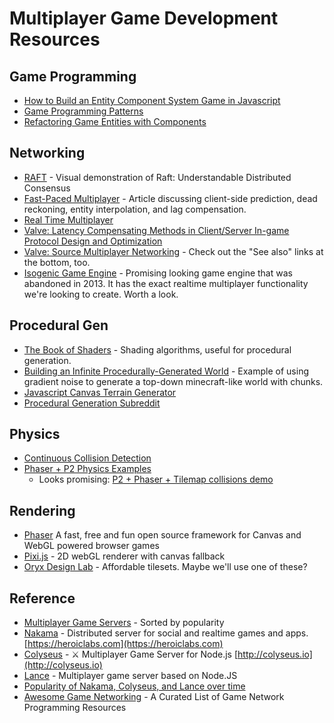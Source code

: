 # Multiplayer Game Development Resources

## Game Programming
- [How to Build an Entity Component System Game in Javascript](http://vasir.net/blog/game-development/how-to-build-entity-component-system-in-javascript)
- [Game Programming Patterns](http://gameprogrammingpatterns.com/contents.html)
- [Refactoring Game Entities with Components](http://cowboyprogramming.com/2007/01/05/evolve-your-heirachy/)

## Networking
- [RAFT](http://thesecretlivesofdata.com/raft/) - Visual demonstration of Raft: Understandable Distributed Consensus
- [Fast-Paced Multiplayer](http://www.gabrielgambetta.com/fpm1.html) - Article discussing client-side prediction, dead reckoning, entity interpolation, and lag compensation.
- [Real Time Multiplayer](http://buildnewgames.com/real-time-multiplayer/)
- [Valve: Latency Compensating Methods in Client/Server In-game Protocol Design and Optimization](https://developer.valvesoftware.com/wiki/Latency_Compensating_Methods_in_Client/Server_In-game_Protocol_Design_and_Optimization)
- [Valve: Source Multiplayer Networking](https://developer.valvesoftware.com/wiki/Source_Multiplayer_Networking) - Check out the "See also" links at the bottom, too.
- [Isogenic Game Engine](http://www.isogenicengine.com/) - Promising looking game engine that was abandoned in 2013. It has the exact realtime multiplayer functionality we're looking to create. Worth a look.

## Procedural Gen
- [The Book of Shaders](http://patriciogonzalezvivo.com/2015/thebookofshaders/11/) - Shading algorithms, useful for procedural generation.
- [Building an Infinite Procedurally-Generated World](https://spin.atomicobject.com/2015/05/03/infinite-procedurally-generated-world/) - Example of using gradient noise to generate a top-down minecraft-like world with chunks.
- [Javascript Canvas Terrain Generator](https://github.com/loktar00/Javascript-Canvas-Terrain-Generator)
- [Procedural Generation Subreddit](https://www.reddit.com/r/proceduralgeneration)

## Physics
- [Continuous Collision Detection](http://www.stencyl.com/help/view/continuous-collision-detection/)
- [Phaser + P2 Physics Examples](http://phaser.io/examples/v2/category/p2-physics)
  - Looks promising: [P2 + Phaser + Tilemap collisions demo](http://phaser.io/examples/v2/p2-physics/tilemap)

## Rendering
- [Phaser](http://phaser.io/) A fast, free and fun open source framework for Canvas and WebGL powered browser games
- [Pixi.js](http://www.pixijs.com/) - 2D webGL renderer with canvas fallback
- [Oryx Design Lab](http://oryxdesignlab.com/) - Affordable tilesets. Maybe we'll use one of these?

## Reference

- [Multiplayer Game Servers](https://github.com/topics/multiplayer-game-server) - Sorted by popularity
- [Nakama](https://github.com/heroiclabs/nakama) - Distributed server for social and realtime games and apps. [https://heroiclabs.com](https://heroiclabs.com)
- [Colyseus](https://github.com/colyseus/colyseus) - ⚔ Multiplayer Game Server for Node.js [http://colyseus.io](http://colyseus.io)
- [Lance](https://github.com/lance-gg/lance) - Multiplayer game server based on Node.JS
- [Popularity of Nakama, Colyseus, and Lance over time](https://star-history.t9t.io/#lance-gg/lance&colyseus/colyseus&heroiclabs/nakama)
- [Awesome Game Networking](https://github.com/MFatihMAR/Awesome-Game-Networking) - A Curated List of Game Network Programming Resources